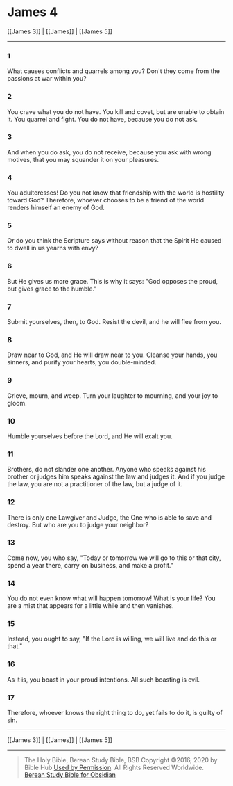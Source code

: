# James 4

[[James 3]] | [[James]] | [[James 5]]

---

### 1
What causes conflicts and quarrels among you? Don't they come from the passions at war within you?

### 2
You crave what you do not have. You kill and covet, but are unable to obtain it. You quarrel and fight. You do not have, because you do not ask.

### 3
And when you do ask, you do not receive, because you ask with wrong motives, that you may squander it on your pleasures.

### 4
You adulteresses! Do you not know that friendship with the world is hostility toward God? Therefore, whoever chooses to be a friend of the world renders himself an enemy of God.

### 5
Or do you think the Scripture says without reason that the Spirit He caused to dwell in us yearns with envy?

### 6
But He gives us more grace. This is why it says: "God opposes the proud, but gives grace to the humble."

### 7
Submit yourselves, then, to God. Resist the devil, and he will flee from you.

### 8
Draw near to God, and He will draw near to you. Cleanse your hands, you sinners, and purify your hearts, you double-minded.

### 9
Grieve, mourn, and weep. Turn your laughter to mourning, and your joy to gloom.

### 10
Humble yourselves before the Lord, and He will exalt you.

### 11
Brothers, do not slander one another. Anyone who speaks against his brother or judges him speaks against the law and judges it. And if you judge the law, you are not a practitioner of the law, but a judge of it.

### 12
There is only one Lawgiver and Judge, the One who is able to save and destroy. But who are you to judge your neighbor?

### 13
Come now, you who say, "Today or tomorrow we will go to this or that city, spend a year there, carry on business, and make a profit."

### 14
You do not even know what will happen tomorrow! What is your life? You are a mist that appears for a little while and then vanishes.

### 15
Instead, you ought to say, "If the Lord is willing, we will live and do this or that."

### 16
As it is, you boast in your proud intentions. All such boasting is evil.

### 17
Therefore, whoever knows the right thing to do, yet fails to do it, is guilty of sin.

---

[[James 3]] | [[James]] | [[James 5]]

---

> The Holy Bible, Berean Study Bible, BSB
> Copyright &copy;2016, 2020 by Bible Hub
> [Used by Permission](https://berean.bible/terms.htm). All Rights Reserved Worldwide.
> [Berean Study Bible for Obsidian](https://github.com/gapmiss/berean-study-bible-for-obsidian)

